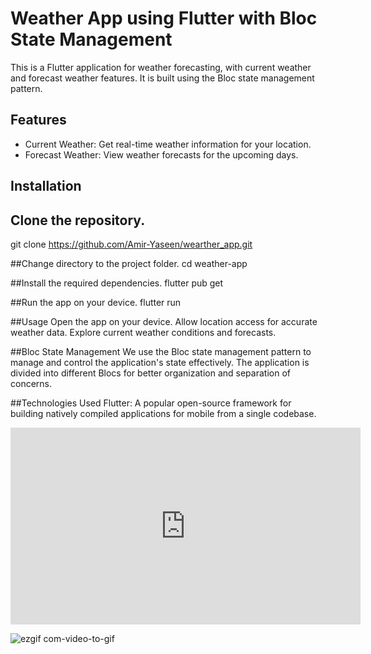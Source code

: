 # Weather App using Flutter with Bloc State Management
This is a Flutter application for weather forecasting, with current weather and forecast weather features. It is built using the Bloc state management pattern.

## Features

- Current Weather: Get real-time weather information for your location.
- Forecast Weather: View weather forecasts for the upcoming days.

## Installation

## Clone the repository.
   git clone https://github.com/Amir-Yaseen/wearther_app.git
   
##Change directory to the project folder.
cd weather-app

##Install the required dependencies.
flutter pub get

##Run the app on your device.
flutter run

##Usage
Open the app on your device.
Allow location access for accurate weather data.
Explore current weather conditions and forecasts.

##Bloc State Management
We use the Bloc state management pattern to manage and control the application's state effectively. The application is divided into different Blocs for better organization and separation of concerns.

##Technologies Used
Flutter: A popular open-source framework for building natively compiled applications for mobile from a single codebase.
<iframe width="560" height="315" src="https://youtube.com/shorts/Vh8hY-8HklQ" frameborder="0" allowfullscreen></iframe>

![ezgif com-video-to-gif](https://github.com/Amir-Yaseen/wearther_app/assets/63316291/f7205e27-ea8c-4476-9557-952bd8eee5db)
